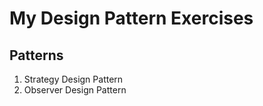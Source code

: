 # My Design Pattern Exercises

## Patterns

1. Strategy Design Pattern
2. Observer Design Pattern

 
